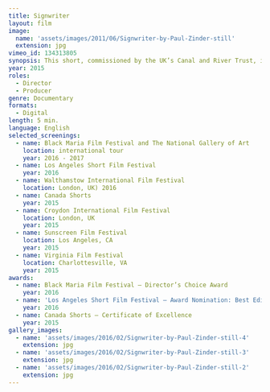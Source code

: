 ```yaml
---
title: Signwriter
layout: film
image:
  name: 'assets/images/2011/06/Signwriter-by-Paul-Zinder-still'
  extension: jpg
vimeo_id: 134313805
synopsis: This short, commissioned by the UK’s Canal and River Trust, is a portrait of Graham Brown, a painter of canal boats on Gloucester’s docks. For sixty years, Graham’s work has been his art.
year: 2015
roles:
  - Director
  - Producer
genre: Documentary
formats:
  - Digital
length: 5 min.
language: English
selected_screenings:
  - name: Black Maria Film Festival and The National Gallery of Art
    location: international tour
    year: 2016 - 2017
  - name: Los Angeles Short Film Festival
    year: 2016
  - name: Walthamstow International Film Festival
    location: London, UK) 2016
  - name: Canada Shorts
    year: 2015
  - name: Croydon International Film Festival
    location: London, UK
    year: 2015
  - name: Sunscreen Film Festival
    location: Los Angeles, CA
    year: 2015
  - name: Virginia Film Festival
    location: Charlottesville, VA
    year: 2015
awards:
  - name: Black Maria Film Festival – Director’s Choice Award
    year: 2016
  - name: 'Los Angeles Short Film Festival – Award Nomination: Best Editing'
    year: 2016
  - name: Canada Shorts – Certificate of Excellence
    year: 2015
gallery_images:
  - name: 'assets/images/2016/02/Signwriter-by-Paul-Zinder-still-4'
    extension: jpg
  - name: 'assets/images/2016/02/Signwriter-by-Paul-Zinder-still-3'
    extension: jpg
  - name: 'assets/images/2016/02/Signwriter-by-Paul-Zinder-still-2'
    extension: jpg
---
```

